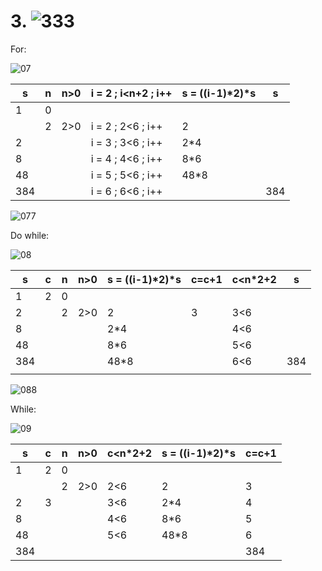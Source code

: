 # 3. ![333](https://github.com/Odette-Morentin/Parcial-2/assets/145512052/756c1dcf-8902-46f2-8cb7-ce67f117ea8d)

For: 

![07](https://github.com/Odette-Morentin/Parcial-2/assets/145512052/08357956-f955-4b20-bb68-1c62695d5e3d)

| s   | n | n>0 | i = 2 ; i<n+2 ; i++ | s = ((i-1)*2)*s | s   |
|-----|---|-----|---------------------|-----------------|-----|
| 1   | 0 |     |                     |                 |     |
|     | 2 | 2>0 | i = 2 ; 2<6 ; i++   | 2               |     |
| 2   |   |     | i = 3 ; 3<6 ; i++   | 2*4             |     |
| 8   |   |     | i = 4 ; 4<6 ; i++   | 8*6             |     |
| 48  |   |     | i = 5 ; 5<6 ; i++   | 48*8            |     |
| 384 |   |     | i = 6 ; 6<6 ; i++   |                 | 384 |

![077](https://github.com/Odette-Morentin/Parcial-2/assets/145512052/954868e2-db7e-40fa-b430-ee2c9b92b749)

Do while:

![08](https://github.com/Odette-Morentin/Parcial-2/assets/145512052/fde58b36-d175-4dbd-86fa-8ac4080e4119)

| s   | c | n | n>0 | s = ((i-1)*2)*s | c=c+1 | c<n*2+2 | s   |
|-----|---|---|-----|-----------------|-------|---------|-----|
| 1   | 2 | 0 |     |                 |       |         |     |
| 2   |   | 2 | 2>0 | 2               | 3     | 3<6     |     |
| 8   |   |   |     | 2*4             |       | 4<6     |     |
| 48  |   |   |     | 8*6             |       | 5<6     |     |
| 384 |   |   |     | 48*8            |       | 6<6     | 384 |
|     |   |   |     |                 |       |         |     |

![088](https://github.com/Odette-Morentin/Parcial-2/assets/145512052/042c317a-5876-483a-9713-380c254e93a2)

While:


![09](https://github.com/Odette-Morentin/Parcial-2/assets/145512052/e534ed7c-386b-41a2-8537-e7396ec516ee)

| s   | c | n | n>0 | c<n*2+2 | s = ((i-1)*2)*s | c=c+1 |
|-----|---|---|-----|---------|-----------------|-------|
| 1   | 2 | 0 |     |         |                 |       |
|     |   | 2 | 2>0 | 2<6     | 2               | 3     |
| 2   | 3 |   |     | 3<6     | 2*4             | 4     |
| 8   |   |   |     | 4<6     | 8*6             | 5     |
| 48  |   |   |     | 5<6     | 48*8            | 6     |
| 384 |   |   |     |         |                 | 384   |
